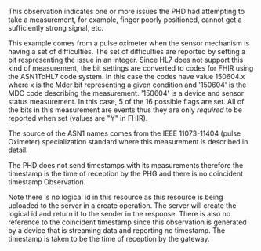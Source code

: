 This observation indicates one or more issues the PHD had attempting to take a measurement, for example, finger poorly positioned, cannot get a sufficiently strong signal, etc.

This example comes from a pulse oximeter when the sensor mechanism is having a set of difficulties. The set of difficulties are reported by setting a bit respresenting the issue in an integer. Since HL7 does not support this kind of measurement, the bit settings are converted to codes for FHIR using the ASN1ToHL7 code system. In this case the codes have value 150604.x where x is the Mder bit representing a given condition and '150604' is the MDC code describing the measurement. '150604' is a device and sensor status measurement. In this case, 5 of the 16 possible flags are set. All of the bits in this measurement are events thus they are only *required* to be reported when set (values are "Y" in FHIR).

The source of the ASN1 names comes from the IEEE 11073-11404 (pulse Oximeter) specialization standard where this measurement is described in detail.

The PHD does not send timestamps with its measurements therefore the timestamp is the time of reception by the PHG and there is no coincident timestamp Observation.

Note there is no logical id in this resource as this resource is being uploaded to the server in a create operation. The server will create the logical id and return it to the sender in the response. There is also no reference to the coincident timestamp since this observation is generated by a device that is streaming data and reporting no timestamp. The timestamp is taken to be the time of reception by the gateway.